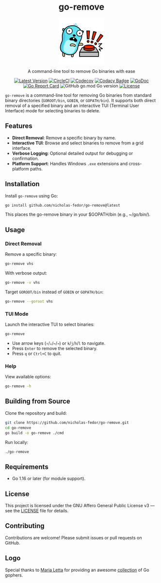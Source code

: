 <div align="center">

# go-remove

<img src="/.github/assets/logo.svg" alt="go-remove Logo" width="150">

A command-line tool to remove Go binaries with ease

[![Latest Version](https://img.shields.io/github/tag/nicholas-fedor/go-remove.svg)](https://github.com/nicholas-fedor/go-remove/releases)
[![CircleCI](https://dl.circleci.com/status-badge/img/gh/nicholas-fedor/go-remove/tree/main.svg?style=shield)](https://dl.circleci.com/status-badge/redirect/gh/nicholas-fedor/go-remove/tree/main)
[![Codecov](https://codecov.io/gh/nicholas-fedor/go-remove/branch/main/graph/badge.svg)](https://codecov.io/gh/nicholas-fedor/go-remove)
[![Codacy Badge](https://app.codacy.com/project/badge/Grade/1c48cfb7646d4009aa8c6f71287670b8)](https://www.codacy.com/gh/nicholas-fedor/go-remove/dashboard?utm_source=github.com&amp;utm_medium=referral&amp;utm_content=nicholas-fedor/go-remove&amp;utm_campaign=Badge_Grade)
[![GoDoc](https://godoc.org/github.com/nicholas-fedor/go-remove?status.svg)](https://godoc.org/github.com/nicholas-fedor/go-remove)
[![Go Report Card](https://goreportcard.com/badge/github.com/nicholas-fedor/go-remove)](https://goreportcard.com/report/github.com/nicholas-fedor/go-remove)
![GitHub go.mod Go version](https://img.shields.io/github/go-mod/go-version/nicholas-fedor/go-remove)
[![License](https://img.shields.io/badge/License-AGPL%20v3-blue.svg)](https://www.gnu.org/licenses/agpl-3.0)

</div>

`go-remove` is a command-line tool for removing Go binaries from standard binary directories (`GOROOT/bin`, `GOBIN`, or `GOPATH/bin`).
It supports both direct removal of a specified binary and an interactive TUI (Terminal User Interface) mode for selecting binaries to delete.

## Features

- **Direct Removal**: Remove a specific binary by name.
- **Interactive TUI**: Browse and select binaries to remove from a grid interface.
- **Verbose Logging**: Optional detailed output for debugging or confirmation.
- **Platform Support**: Handles Windows `.exe` extensions and cross-platform paths.

## Installation

Install `go-remove` using Go:

```bash
go install github.com/nicholas-fedor/go-remove@latest
```

This places the go-remove binary in your $GOPATH/bin (e.g., ~/go/bin/).

## Usage

### Direct Removal

Remove a specific binary:

```bash
go-remove vhs
```

With verbose output:

```bash
go-remove -v vhs
```

Target `GOROOT/bin` instead of `GOBIN` or `GOPATH/bin`:

```bash
go-remove --goroot vhs
```

### TUI Mode

Launch the interactive TUI to select binaries:

```bash
go-remove
```

- Use arrow keys (`↑`/`↓`/`←`/`→`) or `k`/`j`/`h`/`l` to navigate.
- Press `Enter` to remove the selected binary.
- Press `q` or `Ctrl+C` to quit.

### Help

View available options:

```bash
go-remove -h
```

## Building from Source

Clone the repository and build:

```bash
git clone https://github.com/nicholas-fedor/go-remove.git
cd go-remove
go build -o go-remove ./cmd
```

Run locally:

```bash
./go-remove
```

## Requirements

- Go 1.16 or later (for module support).

## License

This project is licensed under the GNU Affero General Public License v3 — see the [LICENSE](LICENSE.md) file for details.

## Contributing

Contributions are welcome! Please submit issues or pull requests on GitHub.

## Logo

Special thanks to [Maria Letta](https://github.com/MariaLetta) for providing an awesome [collection](https://github.com/MariaLetta/free-gophers-pack) of Go gophers.
